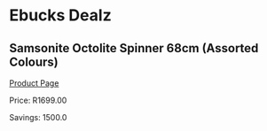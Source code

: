 
# Ebucks Dealz
## Samsonite Octolite Spinner 68cm (Assorted Colours)
[Product Page](https://www.ebucks.com/web/shop/productSelected.do?prodId=919155231&catId=908586136)

Price: R1699.00

Savings: 1500.0


	